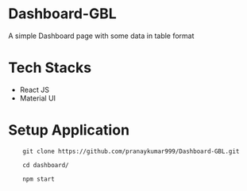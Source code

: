 # Dashboard-GBL
A simple Dashboard page with some data in table format

# Tech Stacks
* React JS
* Material UI

# Setup Application
```
    git clone https://github.com/pranaykumar999/Dashboard-GBL.git

    cd dashboard/

    npm start
    
```